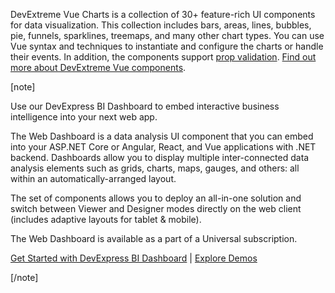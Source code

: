 DevExtreme Vue Charts is&nbsp;a&nbsp;collection of&nbsp;30+&nbsp;feature-rich UI components for data visualization. This collection includes bars, areas, lines, bubbles, pie, funnels, sparklines, treemaps, and many other chart types. You can use Vue syntax and techniques to&nbsp;instantiate and configure the charts or&nbsp;handle their events. In&nbsp;addition, the components support [prop validation](https://vuejs.org/v2/guide/components-props.html#Prop-Validation). [Find out more about DevExtreme Vue components](/Documentation/Guide/Vue_Components/DevExtreme_Vue_Components/).
<!--split-->

[note]

Use our DevExpress BI Dashboard to embed interactive business intelligence into your next web app.

The Web Dashboard is a data analysis UI component that you can embed into your ASP.NET Core or Angular, React, and Vue applications with .NET backend. Dashboards allow you to display multiple inter-connected data analysis elements such as grids, charts, maps, gauges, and others: all within an automatically-arranged layout.

The set of components allows you to deploy an all-in-one solution and switch between Viewer and Designer modes directly on the web client (includes adaptive layouts for tablet & mobile).

The Web Dashboard is available as a part of a Universal subscription.

[Get Started with DevExpress BI Dashboard](https://docs.devexpress.com/Dashboard/115955/web-dashboard) | [Explore Demos](https://demos.devexpress.com/Dashboard/)

[/note]